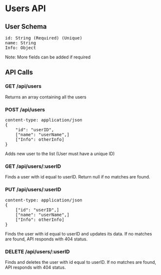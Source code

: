 # Users API

## User Schema
<pre>
id: String (Required) (Unique)
name: String
Info: Object
</pre>
Note: More fields can be added if required

## API Calls

### GET /api/users
Returns an array containing all the users

### POST /api/users
<pre>
content-type: application/json 
{ 
    "id": "userID",
    ["name": "userName",]
    ["Info": otherInfo]
}
</pre>
Adds new user to the list (User must have a unique ID)

### GET /api/users/:userID
Finds a user with id equal to userID.
Return null if no matches are found.

### PUT /api/users/:userID
<pre>
content-type: application/json
{
    ["id": "userID",]
    ["name": "userName",]
    ["Info": otherInfo]
}
</pre>
Finds the user with id equal to userID and updates its data.
If no matches are found, API responds with 404 status.

### DELETE /api/users/:userID
Finds and deletes the user with id equal to userID.
If no matches are found, API responds with 404 status.  
